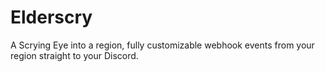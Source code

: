 # Elderscry
A Scrying Eye into a region, fully customizable webhook events from your region straight to your Discord. 
